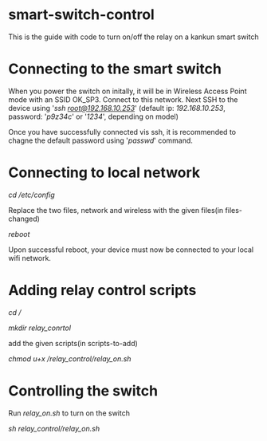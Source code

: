 # smart-switch-control
This is the guide with code to turn on/off the relay on a kankun smart switch


# Connecting to the smart switch
When you power the switch on initally, it will be in Wireless Access Point mode with an SSID OK_SP3. Connect to this network.
Next SSH to the device using '*ssh root@192.168.10.253*' (default ip: *192.168.10.253*, password: '*p9z34c*' or '*1234*', depending on model)

Once you have successfully connected vis ssh, it is recommended to chagne the default password using '*passwd*' command.

# Connecting to local network
*cd /etc/config*

Replace the two files, network and wireless with the given files(in files-changed)

*reboot*

Upon successful reboot, your device must now be connected to your local wifi network.

# Adding relay control scripts
*cd /*

*mkdir relay_conrtol*

add the given scripts(in scripts-to-add)

*chmod u+x /relay_control/relay_on.sh*

# Controlling the switch
Run *relay_on.sh* to turn on the switch

*sh relay_control/relay_on.sh*
